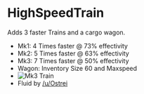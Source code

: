 # HighSpeedTrain

Adds 3 faster Trains and a cargo wagon.
* Mk1: 4 Times faster  @ 73% effectivity
* Mk2: 5 Times faster  @ 63% effectivity
* Mk3: 7 Times faster  @ 50% effectivity
* Wagon: Inventory Size 60 and Maxspeed
* ![Mk3 Train](http://i.imgur.com/oDshfnr.png)
* Fluid by [/u/Ostrei](https://www.reddit.com/user/Ostrei)
